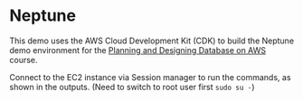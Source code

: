 # Neptune

This demo uses the AWS Cloud Development Kit (CDK) to build the Neptune demo environment for the [Planning and Designing Database on AWS](https://aws.amazon.com/training/classroom/planning-and-designing-databases-on-aws/) course.

Connect to the EC2 instance via Session manager to run the commands, as shown in the outputs. (Need to switch to root user first `sudo su -`)
